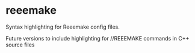 # reeemake

Syntax highlighting for Reeemake config files.

Future versions to include highlighting for //REEEMAKE commands in C++ source files